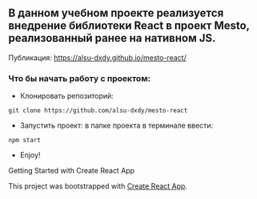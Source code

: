 ## В данном учебном проекте реализуется внедрение библиотеки React в проект Mesto, реализованный ранее на нативном JS.

Публикация:
https://alsu-dxdy.github.io/mesto-react/

### Что бы начать работу с проектом:

- Клонировать репозиторий:

```
git clone https://github.com/alsu-dxdy/mesto-react
```

- Запустить проект: в папке проекта в терминале ввести:

```
npm start
```
- Enjoy!

Getting Started with Create React App

This project was bootstrapped with [Create React App](https://github.com/facebook/create-react-app).